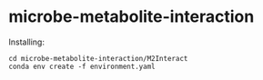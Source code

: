 # microbe-metabolite-interaction


Installing:

```
cd microbe-metabolite-interaction/M2Interact
conda env create -f environment.yaml
```
